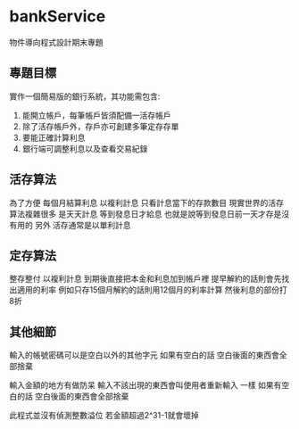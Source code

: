 # bankService
物件導向程式設計期末專題
## 專題目標
實作一個簡易版的銀行系統，其功能需包含:
1. 能開立帳戶，每筆帳戶皆須配備一活存帳戶
2. 除了活存帳戶外，存戶亦可創建多筆定存存單
3. 要能正確計算利息
4. 銀行端可調整利息以及查看交易紀錄

## 活存算法
為了方便
每個月結算利息 以複利計息
只看計息當下的存款數目
現實世界的活存算法複雜很多
是天天計息 等到發息日才給息
也就是說等到發息日前一天才存是沒有用的
另外 活存通常是以單利計息

## 定存算法
整存整付 以複利計息
到期後直接把本金和利息加到帳戶裡
提早解約的話則會先找出適用的利率
例如只存15個月解約的話則用12個月的利率計算
然後利息的部份打8折

## 其他細節
輸入的帳號密碼可以是空白以外的其他字元
如果有空白的話 空白後面的東西會全部捨棄

輸入金額的地方有做防呆
輸入不該出現的東西會叫使用者重新輸入
一樣 如果有空白的話 空白後面的東西會全部捨棄

此程式並沒有偵測整數溢位 若金額超過2^31-1就會壞掉
